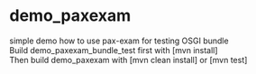 demo_paxexam
============

simple demo how to use pax-exam for testing OSGI bundle  
Build demo_paxexam_bundle_test first with [mvn install]  
Then build demo_paxexam with [mvn clean install] or [mvn test]
